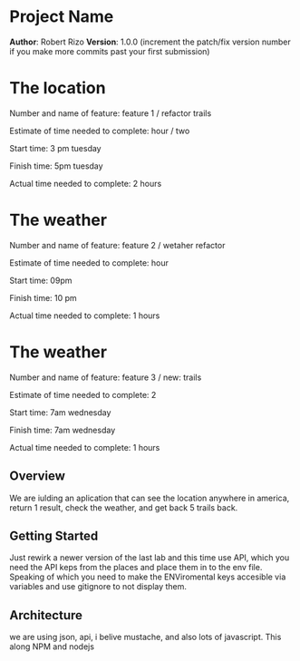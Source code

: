 # Project Name

**Author**: Robert Rizo
**Version**: 1.0.0 (increment the patch/fix version number if you make more commits past your first submission)

# The location

Number and name of feature: feature 1 / refactor trails

Estimate of time needed to complete: hour / two

Start time: 3 pm tuesday

Finish time: 5pm tuesday

Actual time needed to complete: 2 hours

# The weather

Number and name of feature: feature 2 / wetaher refactor

Estimate of time needed to complete: hour

Start time: 09pm

Finish time: 10 pm

Actual time needed to complete: 1 hours

# The weather

Number and name of feature: feature 3 / new: trails

Estimate of time needed to complete: 2

Start time: 7am wednesday

Finish time: 7am wednesday

Actual time needed to complete: 1 hours


## Overview
We are iulding an aplication that can see the location anywhere in america, return 1 result, check the weather, and get back 5 trails back.

## Getting Started
Just rewirk a newer version of the last lab and this time use API, which you need the API keps from the places and place them in to the env file. Speaking of which you need to make the ENViromental keys accesible via variables and use gitignore to not display them.

## Architecture
we are using json, api, i belive mustache, and also lots of javascript. This along NPM and nodejs
